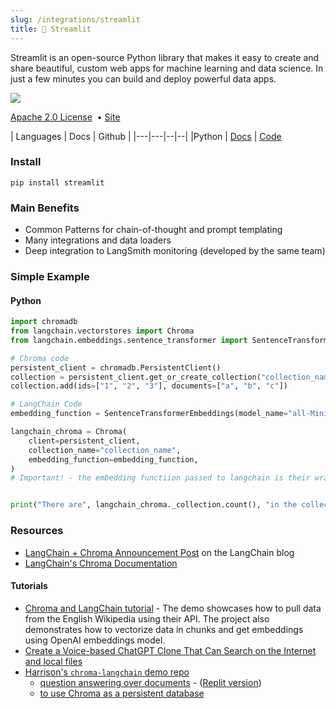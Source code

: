 ```yaml
---
slug: /integrations/streamlit
title: 🎈 Streamlit
---
```


Streamlit is an open-source Python library that makes it easy to create and share beautiful, custom web apps for machine learning and data science. In just a few minutes you can build and deploy powerful data apps.

<img src="https://img.shields.io/github/stars/streamlit/streamlit.svg?style=social&label=Star&maxAge=2400"/> 

[Apache 2.0 License](https://github.com/langchain-ai/langchain/blob/master/LICENSE) &nbsp;&bull;&nbsp;[Site](https://streamlit.io/) 

| Languages | Docs | Github |
|---|---|--|--|
|Python | [Docs](https://docs.streamlit.io/) | [Code](https://github.com/langchain-ai/langchain)

### Install

`pip install streamlit`

### Main Benefits

- Common Patterns for chain-of-thought and prompt templating
- Many integrations and data loaders
- Deep integration to LangSmith monitoring (developed by the same team)

### Simple Example

#### Python

```python
import chromadb
from langchain.vectorstores import Chroma
from langchain.embeddings.sentence_transformer import SentenceTransformerEmbeddings

# Chroma code
persistent_client = chromadb.PersistentClient()
collection = persistent_client.get_or_create_collection("collection_name")
collection.add(ids=["1", "2", "3"], documents=["a", "b", "c"])

# LangChain Code
embedding_function = SentenceTransformerEmbeddings(model_name="all-MiniLM-L6-v2")

langchain_chroma = Chroma(
    client=persistent_client,
    collection_name="collection_name",
    embedding_function=embedding_function,
)
# Important! - the embedding functiion passed to langchain is their wrapper, not Chroma's


print("There are", langchain_chroma._collection.count(), "in the collection")
```

### Resources

- [LangChain + Chroma Announcement Post](https://blog.langchain.dev/langchain-chroma/) on the LangChain blog
- [LangChain's Chroma Documentation](https://python.langchain.com/en/latest/modules/indexes/vectorstores.html?highlight=chroma#langchain.vectorstores.Chroma)

#### Tutorials

 - [Chroma and LangChain tutorial](https://github.com/grumpyp/chroma-langchain-tutorial) - The demo showcases how to pull data from the English Wikipedia using their API. The project also demonstrates how to vectorize data in chunks and get embeddings using OpenAI embeddings model.
  - [Create a Voice-based ChatGPT Clone That Can Search on the Internet and local files](https://betterprogramming.pub/how-to-create-a-voice-based-chatgpt-clone-that-can-search-on-the-internet-24d7f570ea8)
- [Harrison's `chroma-langchain` demo repo](https://github.com/hwchase17/chroma-langchain)
  - [question answering over documents](https://github.com/hwchase17/chroma-langchain/blob/master/qa.ipynb) - ([Replit version](https://replit.com/@swyx/LangChainChromaStarter#main.py))
  - [to use Chroma as a persistent database](https://github.com/hwchase17/chroma-langchain/blob/master/persistent-qa.ipynb)
